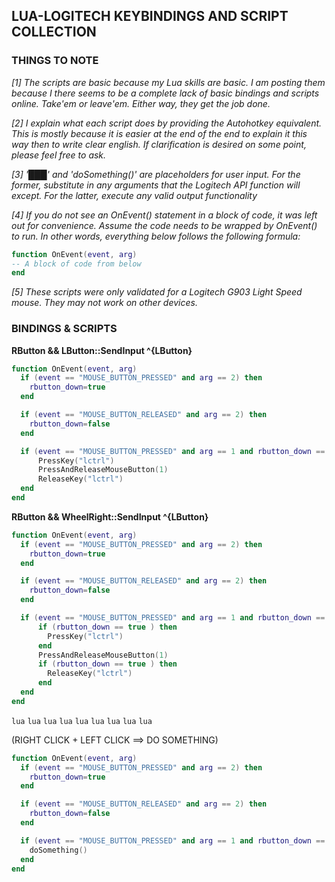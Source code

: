 ## LUA-LOGITECH KEYBINDINGS AND SCRIPT COLLECTION

### THINGS TO NOTE
_[1] The scripts are basic because my Lua skills are basic.  I am posting them because I there seems to be a complete lack of basic bindings and scripts online.  Take'em or leave'em.  Either way, they get the job done._

_[2] I explain what each script does by providing the Autohotkey equivalent. This is mostly because it is easier at the end of the end to explain it this way then to write clear english.  If clarification is desired on some point, please feel free to ask._

_[3] '███' and 'doSomething()' are placeholders for user input.  For the former, substitute in any arguments that the Logitech API function will except. For the latter, execute any valid output functionality_

_[4] If you do not see an OnEvent() statement in a block of code, it was left out for convenience.  Assume the code needs to be wrapped by OnEvent() to run.  In other words, everything below follows the following formula:_
```lua
function OnEvent(event, arg)
-- A block of code from below
end
```

_[5] These scripts were only validated for a Logitech G903 Light Speed mouse. They may not work on other devices._

### BINDINGS & SCRIPTS
__RButton && LButton::SendInput ^{LButton}__
```lua
function OnEvent(event, arg)
  if (event == "MOUSE_BUTTON_PRESSED" and arg == 2) then
    rbutton_down=true
  end

  if (event == "MOUSE_BUTTON_RELEASED" and arg == 2) then
    rbutton_down=false
  end

  if (event == "MOUSE_BUTTON_PRESSED" and arg == 1 and rbutton_down == true) then
      PressKey("lctrl")
      PressAndReleaseMouseButton(1)
      ReleaseKey("lctrl")
  end
end
```

__RButton && WheelRight::SendInput ^{LButton}__
```lua
function OnEvent(event, arg)
  if (event == "MOUSE_BUTTON_PRESSED" and arg == 2) then
    rbutton_down=true
  end

  if (event == "MOUSE_BUTTON_RELEASED" and arg == 2) then
    rbutton_down=false
  end

  if (event == "MOUSE_BUTTON_PRESSED" and arg == 1 and rbutton_down == true) then
      if (rbutton_down == true ) then
        PressKey("lctrl")
      end
      PressAndReleaseMouseButton(1)
      if (rbutton_down == true ) then
        ReleaseKey("lctrl")
      end
  end
end
```
```lua```
```lua```
```lua```
```lua```
```lua```
```lua```
```lua```
```lua```
```lua```

(RIGHT CLICK + LEFT CLICK ==> DO SOMETHING)
```lua
function OnEvent(event, arg)
  if (event == "MOUSE_BUTTON_PRESSED" and arg == 2) then
    rbutton_down=true
  end

  if (event == "MOUSE_BUTTON_RELEASED" and arg == 2) then
    rbutton_down=false
  end

  if (event == "MOUSE_BUTTON_PRESSED" and arg == 1 and rbutton_down == true) then
    doSomething()
  end
end
```
